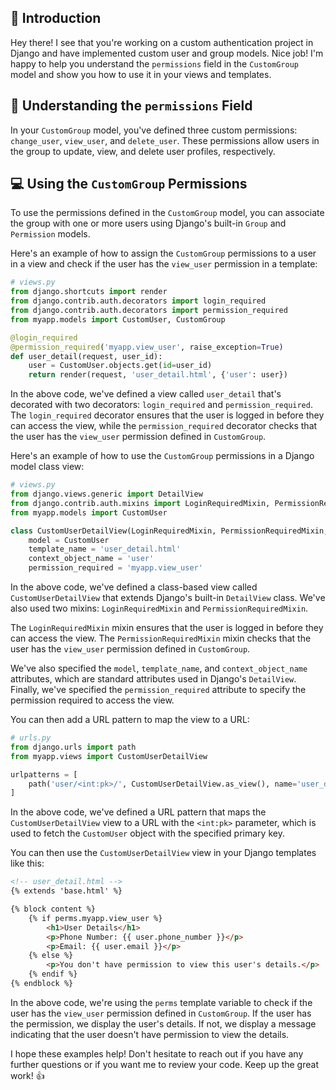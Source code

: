 ## 👋 Introduction

Hey there! I see that you're working on a custom authentication project in Django and have implemented custom user and group models. Nice job! I'm happy to help you understand the `permissions` field in the `CustomGroup` model and show you how to use it in your views and templates.

## 🧐 Understanding the `permissions` Field

In your `CustomGroup` model, you've defined three custom permissions: `change_user`, `view_user`, and `delete_user`. These permissions allow users in the group to update, view, and delete user profiles, respectively. 

## 💻 Using the `CustomGroup` Permissions

To use the permissions defined in the `CustomGroup` model, you can associate the group with one or more users using Django's built-in `Group` and `Permission` models. 

Here's an example of how to assign the `CustomGroup` permissions to a user in a view and check if the user has the `view_user` permission in a template:

```python
# views.py
from django.shortcuts import render
from django.contrib.auth.decorators import login_required
from django.contrib.auth.decorators import permission_required
from myapp.models import CustomUser, CustomGroup

@login_required
@permission_required('myapp.view_user', raise_exception=True)
def user_detail(request, user_id):
    user = CustomUser.objects.get(id=user_id)
    return render(request, 'user_detail.html', {'user': user})
```

In the above code, we've defined a view called `user_detail` that's decorated with two decorators: `login_required` and `permission_required`. The `login_required` decorator ensures that the user is logged in before they can access the view, while the `permission_required` decorator checks that the user has the `view_user` permission defined in `CustomGroup`.

Here's an example of how to use the `CustomGroup` permissions in a Django model class view:

```python
# views.py
from django.views.generic import DetailView
from django.contrib.auth.mixins import LoginRequiredMixin, PermissionRequiredMixin
from myapp.models import CustomUser

class CustomUserDetailView(LoginRequiredMixin, PermissionRequiredMixin, DetailView):
    model = CustomUser
    template_name = 'user_detail.html'
    context_object_name = 'user'
    permission_required = 'myapp.view_user'
```

In the above code, we've defined a class-based view called `CustomUserDetailView` that extends Django's built-in `DetailView` class. We've also used two mixins: `LoginRequiredMixin` and `PermissionRequiredMixin`. 

The `LoginRequiredMixin` mixin ensures that the user is logged in before they can access the view. The `PermissionRequiredMixin` mixin checks that the user has the `view_user` permission defined in `CustomGroup`.

We've also specified the `model`, `template_name`, and `context_object_name` attributes, which are standard attributes used in Django's `DetailView`. Finally, we've specified the `permission_required` attribute to specify the permission required to access the view.

You can then add a URL pattern to map the view to a URL:

```python
# urls.py
from django.urls import path
from myapp.views import CustomUserDetailView

urlpatterns = [
    path('user/<int:pk>/', CustomUserDetailView.as_view(), name='user_detail'),
]
```

In the above code, we've defined a URL pattern that maps the `CustomUserDetailView` view to a URL with the `<int:pk>` parameter, which is used to fetch the `CustomUser` object with the specified primary key.

You can then use the `CustomUserDetailView` view in your Django templates like this:

```html
<!-- user_detail.html -->
{% extends 'base.html' %}

{% block content %}
    {% if perms.myapp.view_user %}
        <h1>User Details</h1>
        <p>Phone Number: {{ user.phone_number }}</p>
        <p>Email: {{ user.email }}</p>
    {% else %}
        <p>You don't have permission to view this user's details.</p>
    {% endif %}
{% endblock %}
```

In the above code, we're using the `perms` template variable to check if the user has the `view_user` permission defined in `CustomGroup`. If the user has the permission, we display the user's details. If not, we display a message indicating that the user doesn't have permission to view the details.

I hope these examples help! Don't hesitate to reach out if you have any further questions or if you want me to review your code. Keep up the great work! 👍
